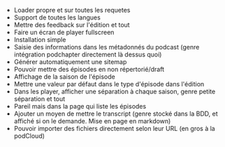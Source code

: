 - Loader propre et sur toutes les requetes
- Support de toutes les langues
- Mettre des feedback sur l'édition et tout
- Faire un écran de player fullscreen
- Installation simple
- Saisie des informations dans les métadonnés du podcast (genre intégration podchapter directement là dessus quoi)
- Générer automatiquement une sitemap
- Pouvoir mettre des épisodes en non répertorié/draft
- Affichage de la saison de l'épisode
- Mettre une valeur par défaut dans le type d'épisode dans l'édition
- Dans les player, afficher une séparation à chaque saison, genre petite séparation et tout
- Pareil mais dans la page qui liste les épisodes
- Ajouter un moyen de mettre le transcript (genre stocké dans la BDD, et affiché si on le demande. Mise en page en markdown)
- Pouvoir importer des fichiers directement selon leur URL (en gros à la podCloud)